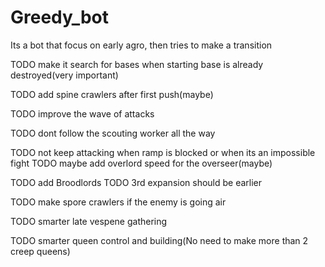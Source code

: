 # Greedy_bot

Its a bot that focus on early agro, then tries to make a transition

TODO make it search for bases when starting base is already destroyed(very important)

TODO add spine crawlers after first push(maybe)

TODO improve the wave of attacks

TODO dont follow the scouting worker all the way

TODO not keep attacking when ramp is blocked or when its an impossible fight
TODO maybe add overlord speed for the overseer(maybe)

TODO add Broodlords
TODO 3rd expansion should be earlier

TODO make spore crawlers if the enemy is going air

TODO smarter late vespene gathering

TODO smarter queen control and building(No need to make more than 2 creep queens)
